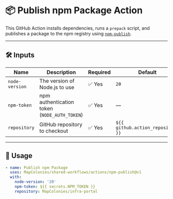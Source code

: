 # 📦 Publish npm Package Action

This GitHub Action installs dependencies, runs a `prepack` script, and publishes a package to the npm registry using
[`npm-publish`](https://github.com/JS-DevTools/npm-publish).

---

## 🛠 Inputs

| Name           | Description                              | Required | Default                           |
|----------------|------------------------------------------|----------|-----------------------------------|
| `node-version` | The version of Node.js to use            | ✅ Yes   | `20`                              |
| `npm-token`    | npm authentication token (`NODE_AUTH_TOKEN`) | ✅ Yes   | —                                 |
| `repository`   | GitHub repository to checkout            | ✅ Yes   | `${{ github.action_repository }}` |

---

## 🚀 Usage

```yaml
- name: Publish npm Package
  uses: MapColonies/shared-workflows/actions/npm-publish@v1
  with:
    node-version: '20'
    npm-token: ${{ secrets.NPM_TOKEN }}
    repository: MapColonies/infra-portal
```
